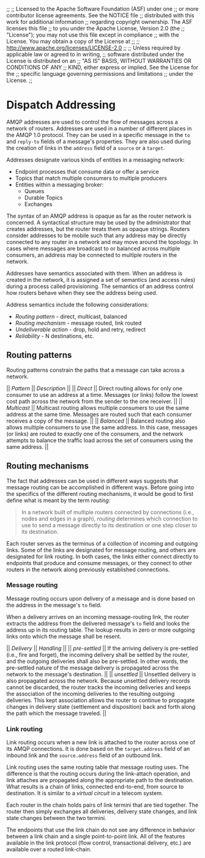 ;;
;; Licensed to the Apache Software Foundation (ASF) under one
;; or more contributor license agreements.  See the NOTICE file
;; distributed with this work for additional information
;; regarding copyright ownership.  The ASF licenses this file
;; to you under the Apache License, Version 2.0 (the
;; "License"); you may not use this file except in compliance
;; with the License.  You may obtain a copy of the License at
;; 
;;   http://www.apache.org/licenses/LICENSE-2.0
;; 
;; Unless required by applicable law or agreed to in writing,
;; software distributed under the License is distributed on an
;; "AS IS" BASIS, WITHOUT WARRANTIES OR CONDITIONS OF ANY
;; KIND, either express or implied.  See the License for the
;; specific language governing permissions and limitations
;; under the License.
;;

# Dispatch Addressing

AMQP addresses are used to control the flow of messages across a network of
routers.  Addresses are used in a number of different places in the AMQP 1.0
protocol.  They can be used in a specific message in the `to` and `reply-to`
fields of a message's properties.  They are also used during the creation of
links in the `address` field of a `source` or a `target`.

Addresses designate various kinds of entities in a messaging network:

 - Endpoint processes that consume data or offer a service
 - Topics that match multiple consumers to multiple producers
 - Entities within a messaging broker:
   - Queues
   - Durable Topics
   - Exchanges
   
The syntax of an AMQP address is opaque as far as the router network is concerned.  A
syntactical structure may be used by the administrator that creates addresses, but the router
treats them as opaque strings.  Routers consider addresses to be mobile such that
any address may be directly connected to any router in a network and may move around the topology.
In cases where messages are broadcast to or balanced across multiple consumers, an address may
be connected to multiple routers in the network.

Addresses have semantics associated with them.  When an address is created in the network,
it is assigned a set of semantics (and access rules) during a process called provisioning.
The semantics of an address control how routers behave when they see the address being used.

Address semantics include the following considerations:

 - *Routing pattern* - direct, multicast, balanced
 - *Routing mechanism* - message routed, link routed
 - *Undeliverable action* - drop, hold and retry, redirect
 - *Reliability* - N destinations, etc.

## Routing patterns

Routing patterns constrain the paths that a message can take across a network.

  || *Pattern* || *Description* ||
  || *Direct* || Direct routing allows for only one consumer to use an address at a time.  Messages (or links) follow the lowest cost path across the network from the sender to the one receiver. ||
  || *Multicast* || Multicast routing allows multiple consumers to use the same address at the same time.  Messages are routed such that each consumer receives a copy of the message. ||
  || *Balanced* || Balanced routing also allows multiple consumers to use the same address.  In this case, messages (or links) are routed to exactly one of the consumers, and the network attempts to balance the traffic load across the set of consumers using the same address. ||

## Routing mechanisms

The fact that addresses can be used in different ways suggests that message
routing can be accomplished in different ways.  Before going into the specifics
of the different routing mechanisms, it would be good to first define what is
meant by the term *routing*:

> In a network built of multiple routers connected by connections (i.e., nodes and
> edges in a graph), *routing* determines which connection to use to send a message
> directly to its destination or one step closer to its destination.

Each router serves as the terminus of a collection of incoming and outgoing links.
Some of the links are designated for message routing, and others are designated for
link routing.  In both cases, the links either connect directly to endpoints that
produce and consume messages, or they connect to other routers in the network along
previously established connections.

### Message routing

Message routing occurs upon delivery of a message and is done based on the address
in the message's `to` field.

When a delivery arrives on an incoming message-routing link, the router extracts the
address from the delivered message's `to` field and looks the address up in its
routing table.  The lookup results in zero or more outgoing links onto which the message
shall be resent.

  || *Delivery* || *Handling* ||
  || *pre-settled* || If the arriving delivery is pre-settled (i.e., fire and forget), the incoming delivery shall be settled by the router, and the outgoing deliveries shall also be pre-settled. In other words, the pre-settled nature of the message delivery is propagated across the network to the message's destination. ||
  || *unsettled* || Unsettled delivery is also propagated across the network.  Because unsettled delivery records cannot be discarded, the router tracks the incoming deliveries and keeps the association of the incoming deliveries to the resulting outgoing deliveries.  This kept association allows the router to continue to propagate changes in delivery state (settlement and disposition) back and forth along the path which the message traveled. ||

### Link routing

Link routing occurs when a new link is attached to the router across one of its AMQP connections.
It is done based on the `target.address` field of an inbound link and the `source.address` field
of an outbound link.

Link routing uses the same routing table that message routing uses.  The difference is that the
routing occurs during the link-attach operation, and link attaches are propagated along the appropriate
path to the destination.  What results is a chain of links, connected end-to-end, from source to
destination.  It is similar to a *virtual circuit* in a telecom system.

Each router in the chain holds pairs of link termini that are tied together.  The router then simply
exchanges all deliveries, delivery state changes, and link state changes between the two termini.

The endpoints that use the link chain do not see any difference in behavior between a link chain and
a single point-to-point link.  All of the features available in the link protocol (flow control,
transactional delivery, etc.) are available over a routed link-chain.

